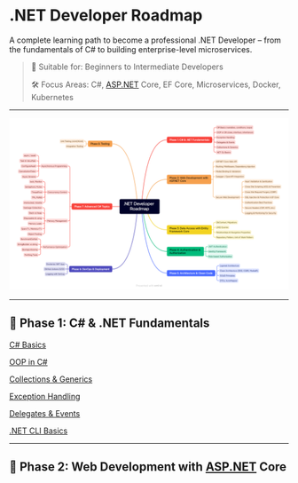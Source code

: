 # .NET Developer Roadmap

A complete learning path to become a professional .NET Developer – from the fundamentals of C# to building enterprise-level microservices.

> 📌 Suitable for: Beginners to Intermediate Developers
> 
> 
> 🛠️ Focus Areas: C#, [ASP.NET](http://asp.net/) Core, EF Core, Microservices, Docker, Kubernetes
> 

---

![dotnet-developer-roadmap.png](NET%20Developer%20Roadmap/dotnet-developer-roadmap.png)

---

## 📍 Phase 1: C# & .NET Fundamentals

[C# Basics](NET%20Developer%20Roadmap/C%23%20Basics.md)

[OOP in C#](NET%20Developer%20Roadmap/OOP%20in%20C%23%201c804da9a1c980579a6ae7c578e99672.md)

[Collections & Generics](NET%20Developer%20Roadmap/Collections%20&%20Generics.md)

[Exception Handling](NET%20Developer%20Roadmap/Exception%20Handling.md)

[Delegates & Events](NET%20Developer%20Roadmap/Delegates%20&%20Events.md)

[.NET CLI Basics](NET%20Developer%20Roadmap/NET%20CLI%20Basics.md)

---

## 🧰 Phase 2: Web Development with [ASP.NET](http://asp.net/) Core
